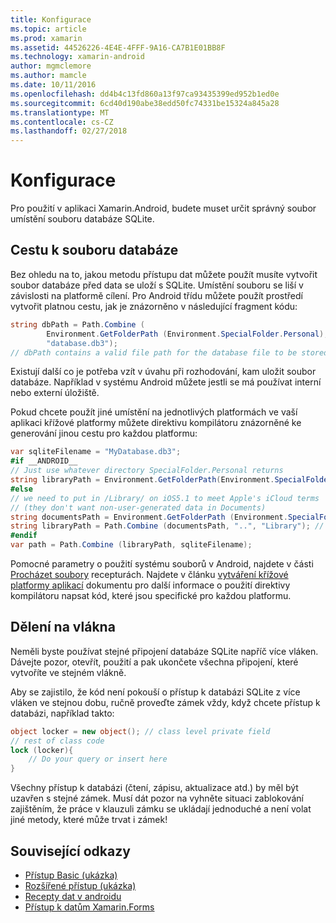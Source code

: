 ```yaml
---
title: Konfigurace
ms.topic: article
ms.prod: xamarin
ms.assetid: 44526226-4E4E-4FFF-9A16-CA7B1E01BB8F
ms.technology: xamarin-android
author: mgmclemore
ms.author: mamcle
ms.date: 10/11/2016
ms.openlocfilehash: dd4b4c13fd860a13f97ca93435399ed952b1ed0e
ms.sourcegitcommit: 6cd40d190abe38edd50fc74331be15324a845a28
ms.translationtype: MT
ms.contentlocale: cs-CZ
ms.lasthandoff: 02/27/2018
---
```

# <a name="configuration"></a>Konfigurace

Pro použití v aplikaci Xamarin.Android, budete muset určit správný soubor umístění souboru databáze SQLite.

## <a name="database-file-path"></a>Cestu k souboru databáze

Bez ohledu na to, jakou metodu přístupu dat můžete použít musíte vytvořit soubor databáze před data se uloží s SQLite. Umístění souboru se liší v závislosti na platformě cílení. Pro Android třídu můžete použít prostředí vytvořit platnou cestu, jak je znázorněno v následující fragment kódu:

```csharp
string dbPath = Path.Combine (
        Environment.GetFolderPath (Environment.SpecialFolder.Personal),
        "database.db3");
// dbPath contains a valid file path for the database file to be stored
```

Existují další co je potřeba vzít v úvahu při rozhodování, kam uložit soubor databáze. Například v systému Android můžete jestli se má používat interní nebo externí úložiště.

Pokud chcete použít jiné umístění na jednotlivých platformách ve vaší aplikaci křížové platformy můžete direktivu kompilátoru znázorněné ke generování jinou cestu pro každou platformu:

```csharp
var sqliteFilename = "MyDatabase.db3";
#if __ANDROID__
// Just use whatever directory SpecialFolder.Personal returns
string libraryPath = Environment.GetFolderPath(Environment.SpecialFolder.Personal); ;
#else
// we need to put in /Library/ on iOS5.1 to meet Apple's iCloud terms
// (they don't want non-user-generated data in Documents)
string documentsPath = Environment.GetFolderPath (Environment.SpecialFolder.Personal); // Documents folder
string libraryPath = Path.Combine (documentsPath, "..", "Library"); // Library folder instead
#endif
var path = Path.Combine (libraryPath, sqliteFilename);
```

Pomocné parametry o použití systému souborů v Android, najdete v části [Procházet soubory](https://developer.xamarin.com/recipes/android/data/Files/Browse_Files) recepturách. Najdete v článku [vytváření křížové platformy aplikací](~/cross-platform/app-fundamentals/building-cross-platform-applications/index.md) dokumentu pro další informace o použití direktivy kompilátoru napsat kód, které jsou specifické pro každou platformu.

## <a name="threading"></a>Dělení na vlákna

Neměli byste používat stejné připojení databáze SQLite napříč více vláken. Dávejte pozor, otevřít, použití a pak ukončete všechna připojení, které vytvoříte ve stejném vlákně.

Aby se zajistilo, že kód není pokouší o přístup k databázi SQLite z více vláken ve stejnou dobu, ručně proveďte zámek vždy, když chcete přístup k databázi, například takto:

```csharp
object locker = new object(); // class level private field
// rest of class code
lock (locker){
    // Do your query or insert here
}
```

Všechny přístup k databázi (čtení, zápisu, aktualizace atd.) by měl být uzavřen s stejné zámek. Musí dát pozor na vyhněte situaci zablokování zajištěním, že práce v klauzuli zámku se ukládají jednoduché a není volat jiné metody, které může trvat i zámek!


## <a name="related-links"></a>Související odkazy

- [Přístup Basic (ukázka)](https://github.com/xamarin/mobile-samples/tree/master/DataAccess/Basic)
- [Rozšířené přístup (ukázka)](https://github.com/xamarin/mobile-samples/tree/master/DataAccess/Advanced)
- [Recepty dat v androidu](https://developer.xamarin.com/recipes/android/data/)
- [Přístup k datům Xamarin.Forms](~/xamarin-forms/app-fundamentals/databases.md)
